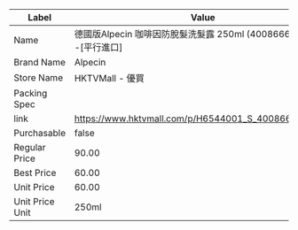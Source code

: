 | Label           | Value                                               |
| --------------- | --------------------------------------------------- |
| Name            | 德國版Alpecin 咖啡因防脫髮洗髮露 250ml (4008666211187) -[平行進口]  |
| Brand Name      | Alpecin                                             |
| Store Name      | HKTVMall - 優買                                       |
| Packing Spec    |                                                     |
| link            | https://www.hktvmall.com/p/H6544001_S_4008666211187 |
| Purchasable     | false                                               |
| Regular Price   | 90.00                                               |
| Best Price      | 60.00                                               |
| Unit Price      | 60.00                                               |
| Unit Price Unit | 250ml                                               |
